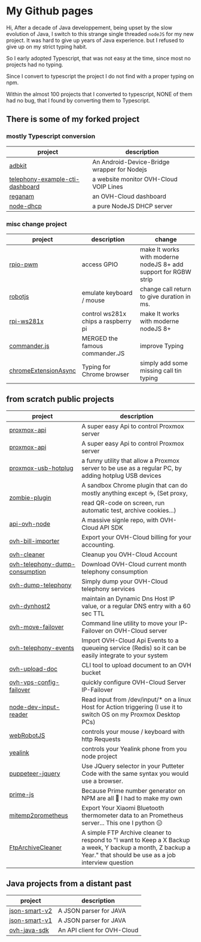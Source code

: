 # My Github pages

Hi, After a decade of Java developpement, being upset by the slow evolution of Java, I switch to this strange single threaded `nodeJS` for my new project. It was hard to give up years of Java experience. but I refused to give up on my strict typing habit.

So I early adopted Typescript, that was not easy at the time, since most no projects had no typing.

Since I convert to typescript the project I do not find with a proper typing on npm.

Within the almost 100 projects that I converted to typescript, NONE of them had no bug, that I found by converting them to Typescript.

## There is some of my forked project

### mostly Typescript conversion

| project                                      | description                                 |
|----------------------------------------------|---------------------------------------------|
|[adbkit](https://github.com/UrielCh/adbkit)   | An Android-Device-Bridge wrapper for Nodejs |
|[telephony-example-cti-dashboard](https://github.com/UrielCh/telephony-example-cti-dashboard) | a website monitor OVH-Cloud VOIP Lines |
|[reganam](https://github.com/UrielCh/reganam) | an OVH-Cloud dashboard |
|[node-dhcp](https://github.com/UrielCh/node-dhcp) | a pure NodeJS DHCP server |

### misc change project

| project                                       | description                             | change      |
|-----------------------------------------------|-----------------------------------------|-------------|
|[rpio-pwm](https://github.com/UrielCh/rpio-pwm)| access GPIO                             | make It works with moderne nodeJS 8+ add support for RGBW strip |
|[robotjs](https://github.com/UrielCh/robotjs)  | emulate keyboard / mouse                | change call return to give duration in ms. |
|[rpi-ws281x](https://github.com/UrielCh/rpi-ws281x)| control ws281x chips a raspberry pi | make It works with moderne nodeJS 8+ |
|[commander.js](https://github.com/UrielCh/commander.js) | MERGED the famous commander.JS   | improve Typing |
|[chromeExtensionAsync](https://github.com/UrielCh/chromeExtensionAsync)| Typing for Chrome browser | simply add some missing call tin typing|

## from scratch public projects

| project                                                 | description                                 |
|---------------------------------------------------------|---------------------------------------------|
|[proxmox-api](https://github.com/UrielCh/proxmox-api)    | A super easy Api to control Proxmox server  |
|[proxmox-api](https://github.com/UrielCh/proxmox-api)    | A super easy Api to control Proxmox server  |
|[proxmox-usb-hotplug](https://github.com/UrielCh/proxmox-api/tree/master/proxmox-usb-hotplug) | a funny utility that allow a Proxmox server to be use as a regular PC, by adding hotplug USB devices |
|[zombie-plugin](https://github.com/UrielCh/zombie-plugin)| A sandbox Chrome plugin that can do mostly anything except :coffee:, (Set proxy, read QR-code on screen, run automatic test, archive cookies...) |
|[api-ovh-node](https://github.com/UrielCh/api-ovh-node)  | A massive signle repo, with OVH-Cloud API SDK |
|[ovh-bill-importer](https://github.com/UrielCh/api-ovh-node/tree/master/samples/ovh-bill-importer)| Export your OVH-Cloud billing for your accounting. |
|[ovh-cleaner](https://github.com/UrielCh/api-ovh-node/tree/master/samples/ovh-cleaner)| Cleanup you OVH-Cloud Account |
|[ovh-telephony-dump-consumption](https://github.com/UrielCh/api-ovh-node/tree/master/samples/ovh-delete-service)| Download OVH-Cloud current month telephony consumption |
|[ovh-dump-telephony](https://github.com/UrielCh/api-ovh-node/tree/master/samples/ovh-dump-telephony)| Simply dump your OVH-Cloud telephony services |
|[ovh-dynhost2](https://github.com/UrielCh/api-ovh-node/tree/master/samples/ovh-dynhost2)| maintain an Dynamic Dns Host IP value, or a regular DNS entry with a 60 sec TTL |
|[ovh-move-failover](https://github.com/UrielCh/api-ovh-node/tree/master/samples/ovh-move-failover)| Command line utility to move your IP-Failover on OVH-Cloud server |
|[ovh-telephony-events](https://github.com/UrielCh/api-ovh-node/tree/master/samples/ovh-telephony-events)|Import OVH-Cloud Api Events to a queueing service (Redis) so it can be easily integrate to your system |
|[ovh-upload-doc](https://github.com/UrielCh/api-ovh-node/tree/master/samples/ovh-upload-doc)| CLI tool to upload document to an OVH bucket |
|[ovh-vps-config-failover](https://github.com/UrielCh/api-ovh-node/tree/master/samples/ovh-vps-config-failover)| quickly configure OVH-Cloud Server IP-Failover |
|[node-dev-input-reader](https://github.com/UrielCh/node-dev-input-reader)| Read input from /dev/input/* on a linux Host for Action triggering (I use it to switch OS on my Proxmox Desktop PCs) |
|[webRobotJS](https://github.com/UrielCh/webRobotJS)               | controls your mouse / keyboard with http Requests |
|[yealink](https://github.com/UrielCh/yealink)                     | controls your Yealink phone from you node project |
|[puppeteer-jquery](https://github.com/UrielCh/puppeteer-jquery)   | Use JQuery selector in your Putteter Code with the same syntax you would use a browser. |
|[prime-js](https://github.com/UrielCh/prime-js)                   | Because Prime number generator on NPM are all :shit: I had to make my own |
|[mitemp2prometheus](https://github.com/UrielCh/mitemp2prometheus) | Export Your Xiaomi Bluetooth thermometer data to an Prometheus server... This one I python :expressionless: |
|[FtpArchiveCleaner](https://github.com/UrielCh/FtpArchiveCleaner/blob/master/index.js)| A simple FTP Archive cleaner to respond to "I want to Keep a X Backup a week, Y backup a month, Z backup a Year." that should be use as a job interview question|

## Java projects from a distant past

| project                                                 | description                                 |
|---------------------------------------------------------|---------------------------------------------|
|[json-smart-v2](https://github.com/netplex/json-smart-v2)| A JSON parser for JAVA                      |
|[json-smart-v1](https://github.com/netplex/json-smart-v1)| A JSON parser for JAVA                      |
|[ovh-java-sdk](https://github.com/UrielCh/ovh-java-sdk)  | An API client for OVH-Cloud                 |
